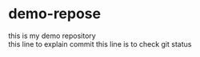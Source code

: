 # demo-repose
this is my demo repository<br>
this line to explain commit
this line is to check git status